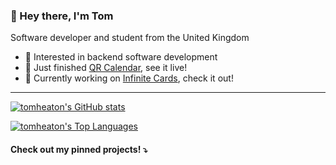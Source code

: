 ### 👋 Hey there, I'm Tom

Software developer and student from the United Kingdom

- 🧪 Interested in backend software development
- 🤖 Just finished [QR Calendar](https://github.com/tomheaton/qr-calendar), see it live!
- 🚀 Currently working on [Infinite Cards](https://github.com/tomheaton/infinitecards), check it out!

---

[![tomheaton's GitHub stats](https://github-readme-stats.vercel.app/api?username=tomheaton&show_icons=true&count_private=true&bg_color=0d1117&text_color=f0f6fc)](https://github.com/tomheaton)

[![tomheaton's Top Languages](https://github-readme-stats.vercel.app/api/top-langs/?username=tomheaton&layout=compact&bg_color=0d1117&text_color=f0f6fc)](https://github.com/tomheaton)


#### Check out my pinned projects! ⤵️
